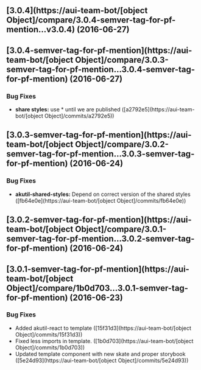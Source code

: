 <a name="3.0.4"></a>
## [3.0.4](https://aui-team-bot/[object Object]/compare/3.0.4-semver-tag-for-pf-mention...v3.0.4) (2016-06-27)



<a name="3.0.4-semver-tag-for-pf-mention"></a>
## [3.0.4-semver-tag-for-pf-mention](https://aui-team-bot/[object Object]/compare/3.0.3-semver-tag-for-pf-mention...3.0.4-semver-tag-for-pf-mention) (2016-06-27)


### Bug Fixes

* **share styles:** use * until we are published ([a2792e5](https://aui-team-bot/[object Object]/commits/a2792e5))



<a name="3.0.3-semver-tag-for-pf-mention"></a>
## [3.0.3-semver-tag-for-pf-mention](https://aui-team-bot/[object Object]/compare/3.0.2-semver-tag-for-pf-mention...3.0.3-semver-tag-for-pf-mention) (2016-06-24)


### Bug Fixes

* **akutil-shared-styles:** Depend on correct version of the shared styles ([fb64e0e](https://aui-team-bot/[object Object]/commits/fb64e0e))



<a name="3.0.2-semver-tag-for-pf-mention"></a>
## [3.0.2-semver-tag-for-pf-mention](https://aui-team-bot/[object Object]/compare/3.0.1-semver-tag-for-pf-mention...3.0.2-semver-tag-for-pf-mention) (2016-06-24)



<a name="3.0.1-semver-tag-for-pf-mention"></a>
## [3.0.1-semver-tag-for-pf-mention](https://aui-team-bot/[object Object]/compare/1b0d703...3.0.1-semver-tag-for-pf-mention) (2016-06-23)


### Bug Fixes

* Added akutil-react to template ([15f31d3](https://aui-team-bot/[object Object]/commits/15f31d3))
* Fixed less imports in template. ([1b0d703](https://aui-team-bot/[object Object]/commits/1b0d703))
* Updated template component with new skate and proper storybook ([5e24d93](https://aui-team-bot/[object Object]/commits/5e24d93))



